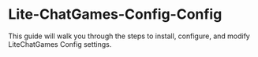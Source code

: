 # Lite-ChatGames-Config-Config
This guide will walk you through the steps to install, configure, and modify LiteChatGames Config settings.
